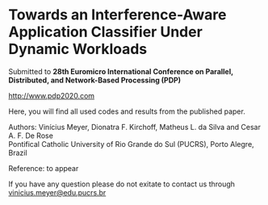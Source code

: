 # Towards an Interference-Aware Application Classifier Under Dynamic Workloads

Submitted to **28th Euromicro International Conference on Parallel, Distributed, and Network-Based Processing (PDP)**

http://www.pdp2020.com

Here, you will find all used codes and results from the published paper.</br>

Authors: Vinícius Meyer, Dionatra F. Kirchoff, Matheus L. da Silva and Cesar A. F. De Rose</br> 
Pontifical Catholic University of Rio Grande do Sul (PUCRS), Porto Alegre, Brazil</br>


Reference: to appear

If you have any question please do not exitate to contact us through vinicius.meyer@edu.pucrs.br</br>

